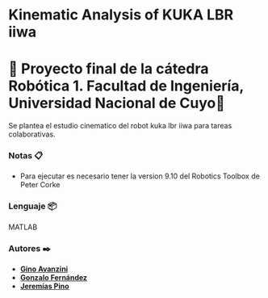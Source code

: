 # Kinematic Analysis of KUKA LBR iiwa

# 🚀 Proyecto final de la cátedra Robótica 1. Facultad de Ingeniería, Universidad Nacional de Cuyo🚀
 Se plantea el estudio cinematico del robot kuka lbr iiwa para tareas colaborativas. 
### Notas 📋 
* Para ejecutar es necesario tener la version 9.10 del 
Robotics Toolbox de Peter Corke
### Lenguaje 📦
 MATLAB
### Autores ✒️
* **[Gino Avanzini](https://github.com/GinoAvanzini)**
* **[Gonzalo Fernández](https://github.com/FernandezGFG)**
* **[Jeremías Pino](https://github.com/jerepino)**

